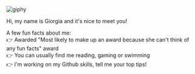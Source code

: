 
![giphy](https://user-images.githubusercontent.com/95615501/158327360-82ce2cc3-6cfa-4887-bd5a-c47728b2922a.gif)
</br>

Hi, my name is Giorgia and it's nice to meet you!

A few fun facts about me:</br>
👉 Awarded "Most likely to make up an award because she can't think of any fun facts" award </br>
👉 You can usually find me reading, gaming or swimming</br>
👉 I'm working on my Github skills, tell me your top tips!


<!--
**Gkpd/gkpd** is a ✨ _special_ ✨ repository because its `README.md` (this file) appears on your GitHub profile.

Here are some ideas to get you started:

- 🔭 I’m currently working on ...
- 🌱 I’m currently learning ...
- 👯 I’m looking to collaborate on ...
- 🤔 I’m looking for help with ...
- 💬 Ask me about ...
- 📫 How to reach me: ...
- 😄 Pronouns: ...
- ⚡ Fun fact: ...
-->
